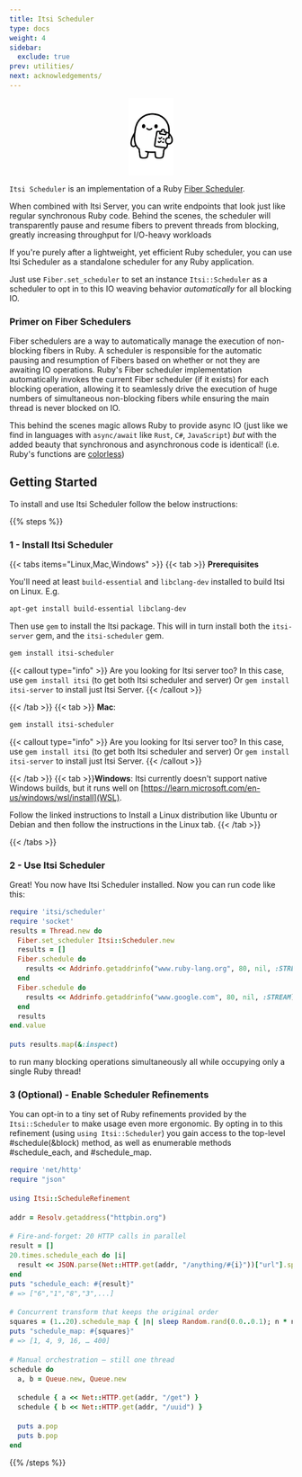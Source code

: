 ```yaml
---
title: Itsi Scheduler
type: docs
weight: 4
sidebar:
  exclude: true
prev: utilities/
next: acknowledgements/
---
```

<img src="itsi-scheduler-100.png"  width="80px" style="display: block; margin-left: auto; margin-right: auto;">

`Itsi Scheduler` is an implementation of a Ruby [Fiber Scheduler](https://docs.ruby-lang.org/en/3.2/Fiber/Scheduler.html).

When combined with Itsi Server, you can write endpoints that look just like regular synchronous Ruby code. Behind the scenes, the scheduler will transparently pause and resume fibers to prevent threads from blocking, greatly increasing throughput for I/O-heavy workloads

If you're purely after a lightweight, yet efficient Ruby scheduler,
you can use Itsi Scheduler as a standalone scheduler for any Ruby application.

Just use `Fiber.set_scheduler` to set an instance `Itsi::Scheduler` as a scheduler to opt in to this IO weaving behavior
*automatically* for all blocking IO.

### Primer on Fiber Schedulers

Fiber schedulers are a way to automatically manage the execution of non-blocking fibers in Ruby. A scheduler is responsible for the automatic pausing and resumption of Fibers based
on whether or not they are awaiting IO operations.
Ruby's Fiber scheduler implementation automatically invokes the current Fiber scheduler (if it exists) for each blocking operation, allowing it to seamlessly drive the execution of huge numbers of simultaneous non-blocking fibers
while ensuring the main thread is never blocked on IO.

This behind the scenes magic allows Ruby to provide async IO (just like we find in languages with `async/await` like `Rust`, `C#`, `JavaScript`) *but* with the added beauty
that synchronous and asynchronous code is identical! (i.e. Ruby's functions are [colorless](https://journal.stuffwithstuff.com/2015/02/01/what-color-is-your-function/))

## Getting Started
To install and use Itsi Scheduler follow the below instructions:

{{% steps %}}


### 1 - Install Itsi Scheduler

{{< tabs items="Linux,Mac,Windows" >}}
  {{< tab >}}
  **Prerequisites**

  You'll need at least `build-essential` and `libclang-dev` installed to build Itsi on Linux.
  E.g.
  ```bash
  apt-get install build-essential libclang-dev
  ```

  Then use `gem` to install the Itsi package. This will in turn install both the
  `itsi-server` gem, and the `itsi-scheduler` gem.


  ```bash
  gem install itsi-scheduler
  ```

  {{< callout type="info" >}}
  Are you looking for Itsi server too? In this case, use `gem install itsi` (to get both Itsi scheduler and server)
  Or `gem install itsi-server` to install just Itsi Server.
  {{< /callout >}}

  {{< /tab >}}
  {{< tab >}}
  **Mac**:
  ```bash
  gem install itsi-scheduler
  ```
  {{< callout type="info" >}}
  Are you looking for Itsi server too? In this case, use `gem install itsi` (to get both Itsi scheduler and server)
  Or `gem install itsi-server` to install just Itsi Server.
  {{< /callout >}}

  {{< /tab >}}
  {{< tab >}}**Windows**: Itsi currently doesn't support native Windows builds, but it runs well on [https://learn.microsoft.com/en-us/windows/wsl/install](WSL).

  Follow the linked instructions to Install a Linux distribution like Ubuntu or Debian and then follow the instructions in the Linux tab.
  {{< /tab >}}

{{< /tabs >}}

### 2 - Use Itsi Scheduler

Great! You now have Itsi Scheduler installed.
Now you can run code like this:

```ruby
require 'itsi/scheduler'
require 'socket'
results = Thread.new do
  Fiber.set_scheduler Itsi::Scheduler.new
  results = []
  Fiber.schedule do
    results << Addrinfo.getaddrinfo("www.ruby-lang.org", 80, nil, :STREAM)
  end
  Fiber.schedule do
    results << Addrinfo.getaddrinfo("www.google.com", 80, nil, :STREAM)
  end
  results
end.value

puts results.map(&:inspect)
```
to run many blocking operations simultaneously all while occupying only a single Ruby thread!

### 3 (Optional) - Enable Scheduler Refinements
You can opt-in to a tiny set of Ruby refinements provided by the `Itsi::Scheduler` to make usage even more ergonomic.
By opting in to this refinement (using `using Itsi::Scheduler`) you gain access to the top-level #schedule(&block) method, as well
as enumerable methods #schedule_each, and #schedule_map.

```ruby
require 'net/http'
require "json"

using Itsi::ScheduleRefinement

addr = Resolv.getaddress("httpbin.org")

# Fire-and-forget: 20 HTTP calls in parallel
result = []
20.times.schedule_each do |i|
  result << JSON.parse(Net::HTTP.get(addr, "/anything/#{i}"))["url"].split("/").last
end
puts "schedule_each: #{result}"
# => ["6","1","8","3",...]

# Concurrent transform that keeps the original order
squares = (1..20).schedule_map { |n| sleep Random.rand(0.0..0.1); n * n }
puts "schedule_map: #{squares}"
# => [1, 4, 9, 16, … 400]

# Manual orchestration — still one thread
schedule do
  a, b = Queue.new, Queue.new

  schedule { a << Net::HTTP.get(addr, "/get") }
  schedule { b << Net::HTTP.get(addr, "/uuid") }

  puts a.pop
  puts b.pop
end
```
{{% /steps %}}
